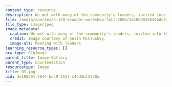 ```yaml
---
content_type: resource
description: We met with many of the community's leaders, invited into their homes.
file: /media/courses/4-170-ecuador-workshop-fall-2006/3e1803915644bdc93157c4bd5bf2370a_03.jpg
file_type: image/jpeg
image_metadata:
  caption: We met with many of the community's leaders, invited into their homes.
  credit: Image courtesy of Keith McCluskey.
  image-alt: Meeting with leaders
learning_resource_types: []
ocw_type: OCWImage
parent_title: Image Gallery
parent_type: CourseSection
resourcetype: Image
title: 03.jpg
uid: 3e180391-5644-bdc9-3157-c4bd5bf2370a
---
```


